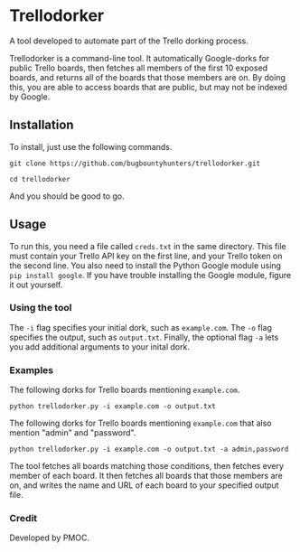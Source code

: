 # Trellodorker
A tool developed to automate part of the Trello dorking process.

Trellodorker is a command-line tool. It automatically Google-dorks for public Trello boards, then fetches all members of the first 10 exposed boards, and returns all of the boards that those members are on. By doing this, you are able to access boards that are public, but may not be indexed by Google.

## Installation

To install, just use the following commands.

`git clone https://github.com/bugbountyhunters/trellodorker.git`

`cd trellodorker`

And you should be good to go.

## Usage

To run this, you need a file called `creds.txt` in the same directory. This file must contain your Trello API key on the first line, and your Trello token on the second line.
You also need to install the Python Google module using `pip install google`. If you have trouble installing the Google module, figure it out yourself.

### Using the tool

The `-i` flag specifies your initial dork, such as `example.com`. The `-o` flag specifies the output, such as `output.txt`. Finally, the optional flag `-a` lets you add additional arguments to your inital dork. 

### Examples

The following dorks for Trello boards mentioning `example.com`.

`python trellodorker.py -i example.com -o output.txt`

The following dorks for Trello boards mentioning `example.com` that also mention "admin" and "password".

`python trellodorker.py -i example.com -o output.txt -a admin,password`

The tool fetches all boards matching those conditions, then fetches every member of each board. It then fetches all boards that those members are on, and writes the name and URL of each board to your specified output file.

### Credit

Developed by PMOC.
